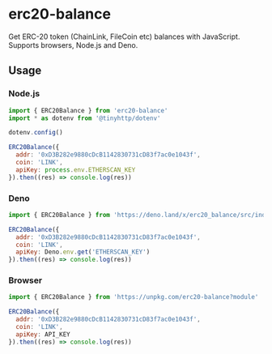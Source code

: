 # erc20-balance

Get ERC-20 token (ChainLink, FileCoin etc) balances with JavaScript. Supports browsers, Node.js and Deno.

## Usage

### Node.js

```js
import { ERC20Balance } from 'erc20-balance'
import * as dotenv from '@tinyhttp/dotenv'

dotenv.config()

ERC20Balance({
  addr: '0xD3B282e9880cDcB1142830731cD83f7ac0e1043f',
  coin: 'LINK',
  apiKey: process.env.ETHERSCAN_KEY
}).then((res) => console.log(res))
```

### Deno

```js
import { ERC20Balance } from 'https://deno.land/x/erc20_balance/src/index.ts'

ERC20Balance({
  addr: '0xD3B282e9880cDcB1142830731cD83f7ac0e1043f',
  coin: 'LINK',
  apiKey: Deno.env.get('ETHERSCAN_KEY')
}).then((res) => console.log(res))
```

### Browser

```js
import { ERC20Balance } from 'https://unpkg.com/erc20-balance?module'

ERC20Balance({
  addr: '0xD3B282e9880cDcB1142830731cD83f7ac0e1043f',
  coin: 'LINK',
  apiKey: API_KEY
}).then((res) => console.log(res))
```
